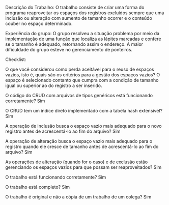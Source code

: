 Descrição do Trabalho: O trabalho consiste de criar uma forma do programa reaproveitar os espaços dos registros excluídos sempre que uma inclusão ou alteração com aumento de tamanho ocorrer e o conteúdo couber no espaço determinado.

Experiência do grupo: O grupo resolveu a situação problema por meio da implementação de uma função que localiza as lápites marcadas e confere se o tamanho é adequado, retornando assim o endereço. A maior dificuldade do grupo esteve no gerenciamento de ponteiros.

Checklist:

O que você considerou como perda aceitável para o reuso de espaços vazios, isto é, quais são os critérios para a gestão dos espaços vazios?
O espaço é selecionado contanto que cumpra com a condição de tamanho igual ou superior ao do registro a ser inserido.

O código do CRUD com arquivos de tipos genéricos está funcionando corretamente?
Sim

O CRUD tem um índice direto implementado com a tabela hash extensível?
Sim

A operação de inclusão busca o espaço vazio mais adequado para o novo registro antes de acrescentá-lo ao fim do arquivo?
Sim

A operação de alteração busca o espaço vazio mais adequado para o registro quando ele cresce de tamanho antes de acrescentá-lo ao fim do arquivo?
Sim

As operações de alteração (quando for o caso) e de exclusão estão gerenciando os espaços vazios para que possam ser reaproveitados?
Sim

O trabalho está funcionando corretamente?
Sim

O trabalho está completo?
Sim

O trabalho é original e não a cópia de um trabalho de um colega?
Sim
